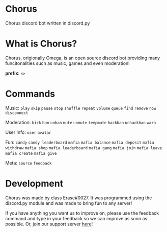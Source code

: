 # Chorus
Chorus discord bot written in discord.py

# What is Chorus?

Chorus, origionally Omega, is an open source discord bot providing many funcitonalities such as music, games and even moderation!

**prefix**: `<>`

# Commands
Music: `play` `skip` `pause` `stop` `shuffle` `repeat` `volume` `queue` `find` `remove` `now` `disconnect`

Moderation: `kick` `ban` `unban` `mute` `unmute` `tempmute` `hackban` `unhackban` `warn`

User Info: `user` `avatar`

Fun: `candy` `candy leaderboard` `mafia` `mafia balance` `mafia deposit` `mafia withdraw` `mafia shop` `mafia leaderboard` `mafia gang` `mafia join` `mafia leave` `mafia create` `mafia give`

Meta: `source` `feedback`

# Development

Chorus was made by class Erase#0027. It was programmed using the discord.py module and was made to bring fun to any server!

If you have anything you want us to improve on, please use the feedback command and type in your feedback so we can improve as soon as possible. Or, join our support server [here](https://discord.gg/K5hz7Jx)!
